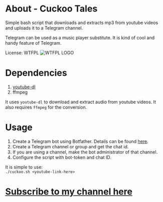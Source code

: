 # About - Cuckoo Tales

Simple bash script that downloads and extracts mp3 from youtube videos and uploads it to a Telegram channel.

Telegram can be used as a music player substitute. It is kind of cool and handy feature of Telegram.

License: WTFPL ![WTFPL LOGO](http://www.wtfpl.net/wp-content/uploads/2012/12/wtfpl-badge-1.png)

# Dependencies

1. [youtube-dl](https://github.com/ytdl-org/youtube-dl)  
2. ffmpeg  

It uses `youtube-dl` to download and extract audio from youtube videos. It also requires `ffmpeg` for the conversion.

# Usage

1. Create a Telegram bot using Botfather. Details can be found [here](https://core.telegram.org/bots#3-how-do-i-create-a-bot]).  
2. Create a Telegram channel or group and get the chat id.  
3. If you are using a channel, make the bot administrator of that channel.  
4. Configure the script with bot-token and chat ID.  

It is simple to use:  
`./cuckoo.sh <youtube-link-here>`  

# [Subscribe to my channel here](https://t.me/cuckootales)

